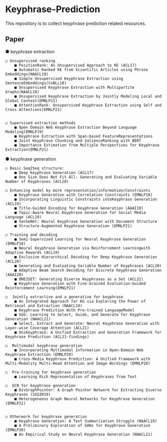 # Keyphrase-Prediction

This repository is to collect keyphrase prediction related resources.

## Paper

● keyphrase extraction

	○ Unsupervised ranking
		■ PositionRank: An Unsupervised Approach to KE (ACL17)
		■ Automatic Ranked KE from Scientific Articles using Phrase Embeddings(NAACL18)
		■ Simple Unsupervised Keyphrase Extraction using SentenceEmbeddings(CoNLL18)
		■ Unsupervised Keyphrase Extraction with Multipartite Graphs(NAACL18)
		■ Unsupervised Keyphrase Extraction by Jointly Modeling Local and Global Context(EMNLP21)
		■ AttentionRank: Unsupervised Keyphrase Extraction using Self and Cross Attentions(EMNLP21)


	○ Supervised extraction methods
		■ Open Domain Web Keyphrase Extraction Beyond Language Modeling(EMNLP19)
		■ Keyphrase Extraction with Span-based FeatureRepresentations
		■ Joint Keyphrase Chunking and SalienceRanking with BERT
		■ Importance Estimation from Multiple Perspectives for Keyphrase Extraction(EMNLP21)

   
● keyphrase generation

	○ Basic Seq2Seq structure:
		■ Deep Keyphrase Generation (ACL17)
		■ One Size Does Not Fit All: Generating and Evaluating Variable Number of Keyphrases (ACL20)

	○ Enhancing model by more representation/information/Constraints
		■ Keyphrase Generation with Correlation Constraints (EMNLP18)
		■ Incorporating Linguistic Constraints intoKeyphrase Generation (ACL19)
		■ Title-Guided Encoding for Keyphrase Generation (AAAI19)
		■ Topic-Aware Neural Keyphrase Generation for Social Media Language (ACL19)
		■ SenSeNet: Neural Keyphrase Generation with Document Structure
		■ Structure-Augmented Keyphrase Generation (EMNLP21)

	○ Training and decoding
		■ Semi-Supervised Learning for Neural Keyphrase Generation (EMNLP18)
		■ Neural Keyphrase Generation via Reinforcement Learningwith Adaptive Rewards (ACL19)
		■ Exclusive Hierarchical Decoding for Deep Keyphrase Generation (ACL20)
		■ Generating and Evaluating Variable Number of Keyphrases (ACL20)
		■ Adaptive Beam Search Decoding for Discrete Keyphrase Generation (AAAI20)
		■ ONE2SET: Generating Diverse Keyphrases as a Set (ACL21)
   		■ Keyphrase Generation with Fine-Grained Evaluation-Guided Reinforcement Learning(EMNLP21)

	○  Jointly extractive and a generative for keyphrase
		■ An Integrated Approach for KG via Exploring the Power of Retrieval and Extraction (NAACL19)
		■ Keyphrase Prediction With Pre-trained LanguageModel
		■ SGG: Learning to Select, Guide, and Generate for Keyphrase Generation (NAACL21)
		■ Select, Extract and Generate: Neural Keyphrase Generation with Layer-wise Coverage Attention (ACL21)
		■ UniKeyphrase: A Unified Extraction and Generation Framework for Keyphrase Prediction (ACL21-findings)

	○  Multimodal keyphrase generation
		■ Incorporating Multimodal Information in Open-Domain Web Keyphrase Extraction (EMNLP20)
		■ Cross-Media Keyphrase Prediction: A Unified Framework with Multi-Modality Multi-Head Attention and Image Wordings (EMNLP20)

	○  Pre-training for keyphrase generation
		■ Learning Rich Representation of Keyphrases from Text

	○  GCN for keyphrase generation
		■ DivGraphPointer: A Graph Pointer Network for Extracting Diverse Keyphrases (SIGIR19)
		■ Heterogeneous Graph Neural Networks for Keyphrase Generation (EMNLP21)


	○ Otherwork for keyphrase generation
		■ Keyphrase Generation: A Text Summarization Struggle (NAACL19)
		■ A Preliminary Exploration of GANs for Keyphrase Generation (EMNLP20)
		■ An Empirical Study on Neural Keyphrase Generation (NAACL21)
